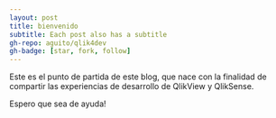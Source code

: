```yaml
---
layout: post
title: bienvenido
subtitle: Each post also has a subtitle
gh-repo: aguito/qlik4dev
gh-badge: [star, fork, follow]
---
```


Este es el punto de partida de este blog, que nace con la finalidad de compartir las experiencias de desarrollo de QlikView y QlikSense.

Espero que sea de ayuda!